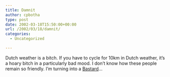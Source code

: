 ```yaml
---
title: Damnit
author: cpbotha
type: post
date: 2002-03-18T15:50:00+00:00
url: /2002/03/18/damnit/
categories:
  - Uncategorized

---
```

Dutch weather is a bitch. If you have to cycle for 10km in Dutch weather, it’s a hoary bitch in a particularly bad mood. I don’t know how these people remain so friendly. I’m turning into a [Bastard][1]…

 [1]: http://www.arrogantbastard.com/index2.html
